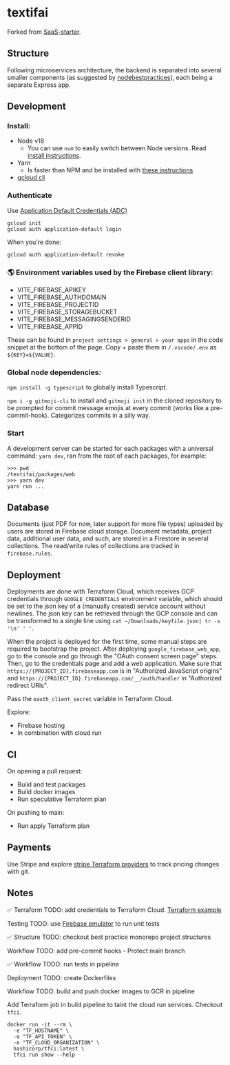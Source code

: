 # textifai

Forked from [SaaS-starter](https://github.com/danielsteman/saas-starter).

## Structure

Following microservices architecture, the backend is separated into several smaller components (as suggested by [nodebestpractices](https://github.com/goldbergyoni/nodebestpractices/blob/master/sections/projectstructre/breakintcomponents.md)), each being a separate Express app.

## Development

### Install:

- Node v18
  - You can use `nvm` to easily switch between Node versions. Read [install instructions](https://github.com/nvm-sh/nvm).
- Yarn
  - Is faster than NPM and be installed with [these instructions](https://classic.yarnpkg.com/lang/en/docs/install/#windows-stable)
- [gcloud cli](https://cloud.google.com/sdk/docs/install)

### Authenticate

Use [Application Default Credentials (ADC)](https://cloud.google.com/docs/authentication/provide-credentials-adc#local-dev)

```
gcloud init
gcloud auth application-default login
```

When you're done:

```
gcloud auth application-default revoke
```

### 🌎 Environment variables used by the Firebase client library:

- VITE_FIREBASE_APIKEY
- VITE_FIREBASE_AUTHDOMAIN
- VITE_FIREBASE_PROJECTID
- VITE_FIREBASE_STORAGEBUCKET
- VITE_FIREBASE_MESSAGINGSENDERID
- VITE_FIREBASE_APPID

These can be found in `project settings > general > your apps` in the code snippet at the bottom of the page. Copy + paste them in `/.vscode/.env` as `${KEY}=${VALUE}`.

### Global node dependencies:

`npm install -g typescript` to globally install Typescript.

`npm i -g gitmoji-cli` to install and `gitmoji init` in the cloned repository to be prompted for commit message emojis at every commit (works like a pre-commit-hook). Categorizes commits in a silly way.

### Start

A development server can be started for each packages with a universal command: `yarn dev`, ran from the root of each packages, for example:

```
>>> pwd
/textifai/packages/web
>>> yarn dev
yarn run ...
```

## Database

Documents (just PDF for now, later support for more file types) uploaded by users are stored in Firebase cloud storage. Document metadata, project data, additional user data, and such, are stored in a Firestore in several collections. The read/write rules of collections are tracked in `firebase.rules`.

## Deployment

Deployments are done with Terraform Cloud, which receives GCP credentials through `GOOGLE_CREDENTIALS` environment variable, which should be set to the json key of a (manually created) service account without newlines. The json key can be retrieved through the GCP console and can be transformed to a single line using `cat ~/Downloads/keyfile.json| tr -s '\n' ' '`.

When the project is deployed for the first time, some manual steps are required to bootstrap the project. After deploying `google_firebase_web_app`, go to the console and go through the "OAuth consent screen page" steps. Then, go to the credentials page and add a web application. Make sure that `https://{PROJECT_ID}.firebaseapp.com` is in "Authorized JavaScript origins" and `https://{PROJECT_ID}.firebaseapp.com/__/auth/handler` in "Authorized redirect URIs".

Pass the `oauth_client_secret` variable in Terraform Cloud.

Explore:

- Firebase hosting
- In combination with cloud run

## CI

On opening a pull request:

- Build and test packages
- Build docker images
- Run speculative Terraform plan

On pushing to main:

- Run apply Terraform plan

## Payments

Use Stripe and explore [stripe Terraform providers](https://github.com/franckverrot/terraform-provider-stripe) to track pricing changes with git.

## Notes

✅ Terraform TODO: add credentials to Terraform Cloud.
[Terraform example](https://gist.github.com/Zebreus/906b8870e49586adfe8bd7bbff43f0a8)

Testing TODO: use [Firebase emulator](https://firebase.google.com/docs/rules/unit-tests) to run unit tests

✅ Structure TODO: checkout best practice monorepo project structures

Workflow TODO: add pre-commit hooks - Protect main branch

✅ Workflow TODO: run tests in pipeline

Deployment TODO: create Dockerfiles

Workflow TODO: build and push docker images to GCR in pipeline

Add Terraform job in build pipeline to taint the cloud run services. Checkout `tfci`.

```
docker run -it --rm \
  -e "TF_HOSTNAME" \
  -e "TF_API_TOKEN" \
  -e "TF_CLOUD_ORGANIZATION" \
  hashicorp/tfci:latest \
  tfci run show --help
```
